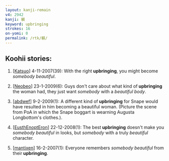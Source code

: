 ```yaml
---
layout: kanji-remain
v4: 2942
kanji: 躾
keyword: upbringing
strokes: 16
on-yomi: 0
permalink: /rtk/躾/
---
```


## Koohii stories: 

1) [<a href="http://kanji.koohii.com/profile/Katsuo">Katsuo</a>] 4-11-2007(39): With the right<strong> upbringing</strong>, you might become <em>somebody beautiful</em>.

2) [<a href="http://kanji.koohii.com/profile/Neobeo">Neobeo</a>] 23-1-2009(6): Guys don&#039;t care about what kind of<strong> upbringing</strong> the woman had, they just want <em>somebody</em> with a <em>beautiful body</em>.

3) [<a href="http://kanji.koohii.com/profile/abdwef">abdwef</a>] 9-2-2009(1): A different kind of<strong> upbringing</strong> for Snape would have resulted in him becoming a beautiful woman. (Picture the scene from PoA in which the Snape boggart is wearning Augusta Longbottom&#039;s clothes.).

4) [<a href="http://kanji.koohii.com/profile/EusthEnoptEron">EusthEnoptEron</a>] 22-12-2008(1): The best<strong> upbringing</strong> doesn&#039;t make you <em>somebody</em> <em>beautiful</em> in looks, but <em>somebody</em> with a truly <em>beautiful</em> character.

5) [<a href="http://kanji.koohii.com/profile/mantixen">mantixen</a>] 16-2-2007(1): Everyone remembers <em>somebody beautiful</em> from their<strong> upbringing</strong>.

